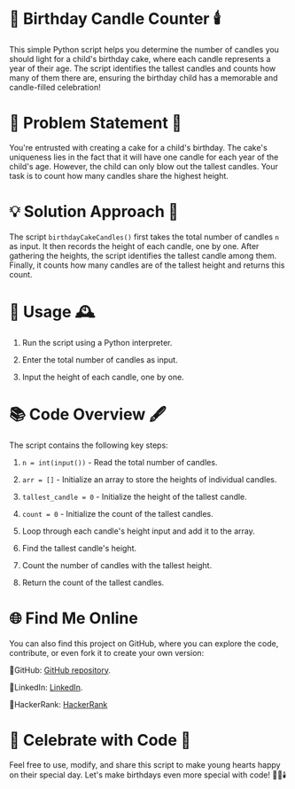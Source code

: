# 🎂 **Birthday Candle Counter** 🕯️
 
This simple Python script helps you determine the number of candles you should light for a child's birthday cake, where each candle represents a year of their age. The script identifies the tallest candles and counts how many of them there are, ensuring the birthday child has a memorable and candle-filled celebration!

#  🎈 **Problem Statement** 🎁
 
You're entrusted with creating a cake for a child's birthday. The cake's uniqueness lies in the fact that it will have one candle for each year of the child's age. However, the child can only blow out the tallest candles. Your task is to count how many candles share the highest height.

# 💡 **Solution Approach** 🍰

The script `birthdayCakeCandles()` first takes the total number of candles `n` as input. It then records the height of each candle, one by one. After gathering the heights, the script identifies the tallest candle among them. Finally, it counts how many candles are of the tallest height and returns this count.

# 📝 **Usage** 🕰️

1. Run the script using a Python interpreter.

2. Enter the total number of candles as input.

3. Input the height of each candle, one by one.

# 📚 **Code Overview** 🖋️

The script contains the following key steps:

1. `n = int(input())` - Read the total number of candles.

2. `arr = []` - Initialize an array to store the heights of individual candles.

3. `tallest_candle = 0` - Initialize the height of the tallest candle.

4. `count = 0` - Initialize the count of the tallest candles.

5. Loop through each candle's height input and add it to the array.

6. Find the tallest candle's height.

7. Count the number of candles with the tallest height.

8. Return the count of the tallest candles.

# 🌐 Find Me Online

You can also find this project on GitHub, where you can explore the code, contribute, or even fork it to create your own version:

🔗GitHub: [GitHub repository](https://github.com/Maham-j).

🔗LinkedIn:  [LinkedIn](https://www.linkedin.com/in/maham-jamil-268584267).

🔗HackerRank: [HackerRank ](https://www.hackerrank.com/maham_jamil)

# 🌟 **Celebrate with Code** 🎊

Feel free to use, modify, and share this script to make young hearts happy on their special day.  Let's make birthdays even more special with code! 🎉🍰🕯️

